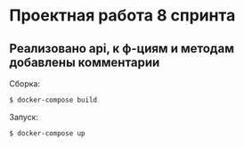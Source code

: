 # Проектная работа 8 спринта

## Реализовано api, к ф-циям и методам добавлены комментарии
Сборка:
```bash
$ docker-compose build
```
Запуск:
```bash
$ docker-compose up
```